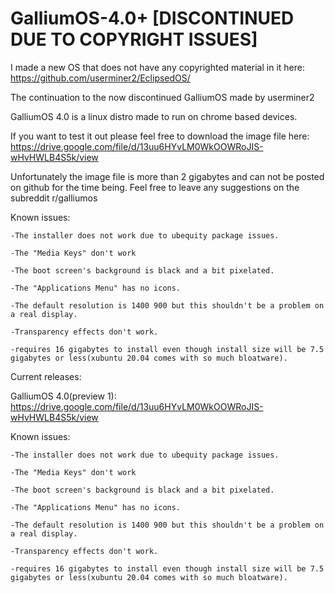 # GalliumOS-4.0+ [DISCONTINUED DUE TO COPYRIGHT ISSUES]

I made a new OS that does not have any copyrighted material in it here: https://github.com/userminer2/EclipsedOS/

The continuation to the now discontinued GalliumOS made by userminer2

GalliumOS 4.0 is a linux distro made to run on chrome based devices.

If you want to test it out please feel free to download the image file here:
https://drive.google.com/file/d/13uu6HYvLM0WkOOWRoJIS-wHvHWLB4S5k/view

Unfortunately the image file is more than 2 gigabytes and can not be posted on github for the time being.
Feel free to leave any suggestions on the subreddit r/galliumos



Known issues:

    -The installer does not work due to ubequity package issues.
  
    -The "Media Keys" don't work
  
    -The boot screen's background is black and a bit pixelated.
  
    -The "Applications Menu" has no icons.
  
    -The default resolution is 1400 900 but this shouldn't be a problem on a real display.
  
    -Transparency effects don't work.
    
    -requires 16 gigabytes to install even though install size will be 7.5 gigabytes or less(xubuntu 20.04 comes with so much bloatware).



Current releases:

GalliumOS 4.0(preview 1):
https://drive.google.com/file/d/13uu6HYvLM0WkOOWRoJIS-wHvHWLB4S5k/view

Known issues:

    -The installer does not work due to ubequity package issues.
  
    -The "Media Keys" don't work
  
    -The boot screen's background is black and a bit pixelated.
  
    -The "Applications Menu" has no icons.
  
    -The default resolution is 1400 900 but this shouldn't be a problem on a real display.
  
    -Transparency effects don't work.

    -requires 16 gigabytes to install even though install size will be 7.5 gigabytes or less(xubuntu 20.04 comes with so much bloatware).

